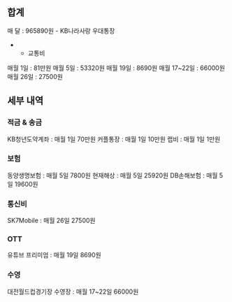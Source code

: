## 합계
매 달  : 965890원 - KB나라사랑 우대통장
+ + 교통비

매월 1일 : 81만원 
매월 5일 : 53320원
매월 19일 : 8690원
매월 17~22일 : 66000원
매월 26일 : 27500원
## 세부 내역
### 적금 & 송금
KB청년도약계좌 : 매월 1일 70만원
커플통장 : 매월 1일 10만원
랩비 : 매월 1일 1만원
### 보험
동양생명보험 : 매월 5일 7800원
현재해상 : 매월 5일 25920원
DB손해보험 : 매월 5일 19600원
### 통신비
SK7Mobile : 매월 26일 27500원
### OTT 
유튜브 프리미엄 : 매월 19일 8690원
### 수영
대전월드컵경기장 수영장 : 매월 17~22일 66000원



